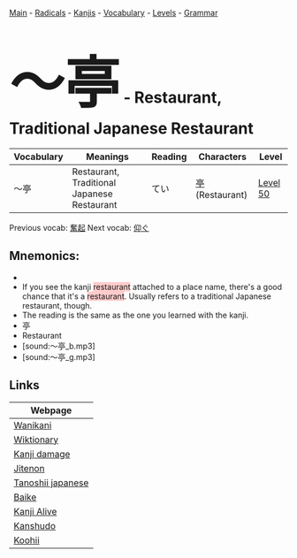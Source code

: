 <style> bigfont {font-size: 100px}</style>
[Main](../README.md) -
[Radicals](../radicals.md) -
[Kanjis](../kanjis.md) -
[Vocabulary](../vocabulary.md) -
[Levels](../levels.md) -
[Grammar](../grammar.md)
# <bigfont> 〜亭</bigfont> - Restaurant, Traditional Japanese Restaurant 

| Vocabulary | Meanings | Reading | Characters | Level |
| --- | --- | --- | --- | --- |
| 〜亭 | Restaurant, Traditional Japanese Restaurant | てい |  [亭](../kanjis/亭.md) (Restaurant) | [Level 50](../levels/wk_level50.md) |

Previous vocab: [奮起](奮起.md) Next vocab: [仰ぐ](仰ぐ.md) 

## Mnemonics:

* 
* If you see the kanji <span style="background-color:#ffcccb"> restaurant</span> attached to a place name, there's a good chance that it's a <span style="background-color:#ffcccb"> restaurant</span>. Usually refers to a traditional Japanese restaurant, though.
* The reading is the same as the one you learned with the kanji.
* 亭
* Restaurant
* [sound:〜亭_b.mp3]
* [sound:〜亭_g.mp3]


## Links 

| Webpage |
| --- |
| [Wanikani          ](https://www.wanikani.com/kanji/〜亭) |
| [Wiktionary        ](https://en.wiktionary.org/wiki/〜亭) |
| [Kanji damage      ](http://www.kanjidamage.com/kanji/search?utf8=✓&q=〜亭) |
| [Jitenon           ](https://jitenon.com/kanji/〜亭) |
| [Tanoshii japanese ](https://www.tanoshiijapanese.com/dictionary/kanji.cfm?k=〜亭) |
| [Baike             ](https://baike.baidu.com/item/〜亭) |
| [Kanji Alive       ](https://app.kanjialive.com/〜亭) |
| [Kanshudo          ](https://www.kanshudo.com/searchmn?q=〜亭) |
| [Koohii            ](https://kanji.koohii.com/study/kanji/〜亭) |
